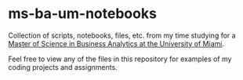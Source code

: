 # ms-ba-um-notebooks
Collection of scripts, notebooks, files, etc. from my time studying for a [Master of Science in Business Analytics at the University of Miami](https://www.herbert.miami.edu/graduate/find-and-compare-programs/business-analytics/index.html).

Feel free to view any of the files in this repository for examples of my coding projects and assignments.
